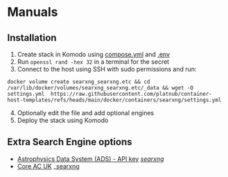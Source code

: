 # Manuals
## Installation
1. Create stack in Komodo using [compose.yml](https://raw.githubusercontent.com/platnub/container-host-templates/refs/heads/main/docker/containers/searxng/compose.yml) and [.env](https://raw.githubusercontent.com/platnub/container-host-templates/refs/heads/main/docker/containers/searxng/.env)
2. Run `openssl rand -hex 32` in a terminal for the secret
3. Connect to the host using SSH with sudo permissions and run:
```
docker volume create searxng_searxng.etc && cd /var/lib/docker/volumes/searxng_searxng.etc/_data && wget -O settings.yml  https://raw.githubusercontent.com/platnub/container-host-templates/refs/heads/main/docker/containers/searxng/settings.yml
```
4. Optionally edit the file and add optional engines
5. Deploy the stack using Komodo

## Extra Search Engine options
 - [Astrophysics Data System (ADS) - API key](https://ui.adsabs.harvard.edu/help/api/) _[searxng](https://docs.searxng.org/dev/engines/online/astrophysics_data_system.html)_
 - [Core AC UK](https://core.ac.uk/services/api) _[searxng](https://docs.searxng.org/dev/engines/online/core.html_)
